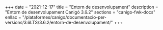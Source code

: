 +++
date        = "2021-12-17"
title       = "Entorn de desenvolupament"
description = "Entorn de desenvolupament Canigó 3.6.2"
sections    = "canigo-fwk-docs"
enllac		= "/plataformes/canigo/documentacio-per-versions/3.6LTS/3.6.2/entorn-de-desenvolupament/"
+++